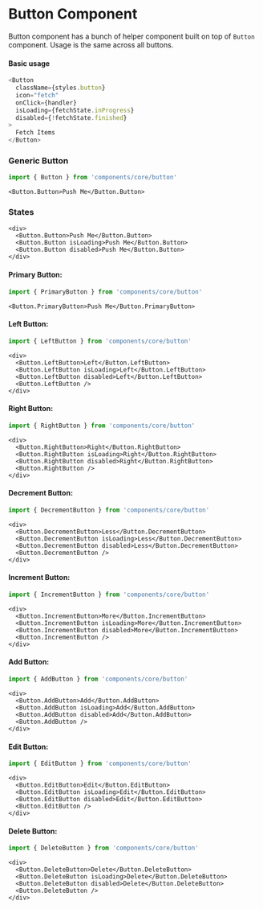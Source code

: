 # Button Component

Button component has a bunch of helper component built on top of `Button` component.
Usage is the same across all buttons.

#### Basic usage

```javascript
<Button
  className={styles.button}
  icon="fetch"
  onClick={handler}
  isLoading={fetchState.inProgress}
  disabled={!fetchState.finished}
>
  Fetch Items
</Button>
```

### Generic Button

```javascript
import { Button } from 'components/core/button'
```

```
<Button.Button>Push Me</Button.Button>
```

### States

```
<div>
  <Button.Button>Push Me</Button.Button>
  <Button.Button isLoading>Push Me</Button.Button>
  <Button.Button disabled>Push Me</Button.Button>
</div>
```

#### Primary Button:

```javascript
import { PrimaryButton } from 'components/core/button'
```

```
<Button.PrimaryButton>Push Me</Button.PrimaryButton>
```

#### Left Button:

```javascript
import { LeftButton } from 'components/core/button'
```

```
<div>
  <Button.LeftButton>Left</Button.LeftButton>
  <Button.LeftButton isLoading>Left</Button.LeftButton>
  <Button.LeftButton disabled>Left</Button.LeftButton>
  <Button.LeftButton />
</div>
```

#### Right Button:

```javascript
import { RightButton } from 'components/core/button'
```

```
<div>
  <Button.RightButton>Right</Button.RightButton>
  <Button.RightButton isLoading>Right</Button.RightButton>
  <Button.RightButton disabled>Right</Button.RightButton>
  <Button.RightButton />
</div>
```

#### Decrement Button:

```javascript
import { DecrementButton } from 'components/core/button'
```

```
<div>
  <Button.DecrementButton>Less</Button.DecrementButton>
  <Button.DecrementButton isLoading>Less</Button.DecrementButton>
  <Button.DecrementButton disabled>Less</Button.DecrementButton>
  <Button.DecrementButton />
</div>
```

#### Increment Button:

```javascript
import { IncrementButton } from 'components/core/button'
```

```
<div>
  <Button.IncrementButton>More</Button.IncrementButton>
  <Button.IncrementButton isLoading>More</Button.IncrementButton>
  <Button.IncrementButton disabled>More</Button.IncrementButton>
  <Button.IncrementButton />
</div>
```

#### Add Button:

```javascript
import { AddButton } from 'components/core/button'
```

```
<div>
  <Button.AddButton>Add</Button.AddButton>
  <Button.AddButton isLoading>Add</Button.AddButton>
  <Button.AddButton disabled>Add</Button.AddButton>
  <Button.AddButton />
</div>
```

#### Edit Button:

```javascript
import { EditButton } from 'components/core/button'
```

```
<div>
  <Button.EditButton>Edit</Button.EditButton>
  <Button.EditButton isLoading>Edit</Button.EditButton>
  <Button.EditButton disabled>Edit</Button.EditButton>
  <Button.EditButton />
</div>
```

#### Delete Button:

```javascript
import { DeleteButton } from 'components/core/button'
```

```
<div>
  <Button.DeleteButton>Delete</Button.DeleteButton>
  <Button.DeleteButton isLoading>Delete</Button.DeleteButton>
  <Button.DeleteButton disabled>Delete</Button.DeleteButton>
  <Button.DeleteButton />
</div>
```
